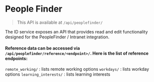 # People Finder

> This API is available at `/api/peoplefinder/`

The ID service exposes an API that provides read and edit functionality designed for the PeopleFinder / Intranet integration.

#### Reference data can be accessed via `/api/peoplefinder/reference/<endpoint>/`. Here is the list of reference endpoints:

`remote_working/` : lists remote working options
`workdays/` : lists workday options
`learning_interests/` : lists learning interests
